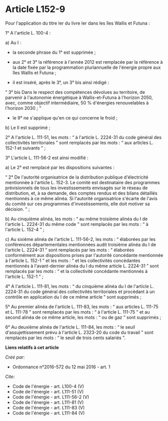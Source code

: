 # Article L152-9

Pour l'application du titre Ier du livre Ier dans les îles Wallis et Futuna : 

1° A l'article L. 100-4 : 

a) Au I :

- la seconde phrase du 1° est supprimée ;

- aux 2° et 3° la référence à l'année 2012 est remplacée par la référence à la date fixée par la programmation pluriannuelle
de l'énergie propre aux îles Wallis et Futuna ;

- il est inséré, après le 3°, un 3° bis ainsi rédigé : 

“ 3° bis Dans le respect des compétences dévolues au territoire, de parvenir à l'autonomie énergétique à Wallis-et-Futuna à
l'horizon 2050, avec, comme objectif intermédiaire, 50 % d'énergies renouvelables à l'horizon 2030 ; ”

- le 9° ne s'applique qu'en ce qui concerne le froid ; 

b) Le II est supprimé ; 

2° A l'article L. 111-51, les mots : “ à l'article L. 2224-31 du code général des collectivités territoriales ” sont
remplacés par les mots : “ aux articles L. 152-1 et suivants ” ; 

3° L'article L. 111-56-2 est ainsi modifié : 

a) Le 2° est remplacé par les dispositions suivantes : 

“ 2° De l'autorité organisatrice de la distribution publique d'électricité mentionnée à l'article L. 152-3. Le comité est
destinataire des programmes prévisionnels de tous les investissements envisagés sur le réseau de distribution, et, à sa
demande, des comptes rendus et des bilans détaillés mentionnés à ce même alinéa. Si l'autorité organisatrice s'écarte de
l'avis du comité sur ces programmes d'investissements, elle doit motiver sa décision. ” ; 

b) Au cinquième alinéa, les mots : “ au même troisième alinéa du I de l'article L. 2224-31 du même code ” sont remplacés par
les mots : “ à l'article L. 152-4 ” ; 

c) Au sixième alinéa de l'article L. 111-56-2, les mots : “ élaborées par les conférences départementales mentionnées audit
troisième alinéa du I de l'article L. 2224-31 ” sont remplacés par les mots : “ élaborées conformément aux dispositions
prises par l'autorité concédante mentionnée à l'article L. 152-1 ” et les mots : “ et les collectivités concédantes
mentionnés à l'avant-dernier alinéa du I du même article L. 2224-31 ” sont remplacés par les mots : “ et la collectivité
concédante mentionnés à l'article L. 152-1 ” ; 

4° A l'article L. 111-81, les mots : “ du cinquième alinéa du I de l'article L. 2224-31 du code général des collectivités
territoriales et procédant à un contrôle en application du I de ce même article ” sont supprimés ; 

5° Au premier alinéa de l'article L. 111-83, les mots : “ aux articles L. 111-75 et L. 111-78 ” sont remplacés par les mots :
“ à l'article L. 111-75 ” et au second alinéa de ce même article, les mots : “ ou de gaz ” sont supprimés ; 

6° Au deuxième alinéa de l'article L. 111-84, les mots : “ le seuil d'assujettissement prévu à l'article L. 2323-20 du code
du travail ” sont remplacés par les mots : “ le seuil de trois cents salariés ”.

**Liens relatifs à cet article**

_Créé par_:

  - Ordonnance n°2016-572 du 12 mai 2016 - art. 1

_Cite_:

  - Code de l'énergie - art. L100-4 (V)
  - Code de l'énergie - art. L111-51 (V)
  - Code de l'énergie - art. L111-56-2 (V)
  - Code de l'énergie - art. L111-81 (V)
  - Code de l'énergie - art. L111-83 (V)
  - Code de l'énergie - art. L111-84 (V)
